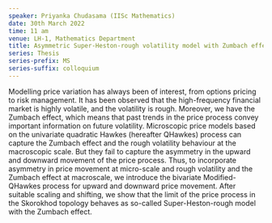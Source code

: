 ```yaml
---
speaker: Priyanka Chudasama (IISc Mathematics)
date: 30th March 2022
time: 11 am
venue: LH-1, Mathematics Department
title: Asymmetric Super-Heston-rough volatility model with Zumbach effect as a scaling limit of quadratic Hawkes processes
series: Thesis
series-prefix: MS
series-suffix: colloquium
---
```


Modelling price variation has always been of interest, from options pricing to risk management.
It has been observed that the high-frequency financial market is highly volatile, and the
volatility is rough. Moreover, we have the Zumbach effect, which means that past trends in the
price process convey important information on future volatility. Microscopic price models based
on the univariate quadratic Hawkes (hereafter QHawkes) process can capture the Zumbach effect
and the rough volatility behaviour at the macroscopic scale. But they fail to capture the
asymmetry in the upward and downward movement of the price process. Thus, to incorporate
asymmetry in price movement at micro-scale and rough volatility and the Zumbach effect at
macroscale, we introduce the bivariate Modified-QHawkes process for upward and downward price
movement. After suitable scaling and shifting, we show that the limit of the price process in
the Skorokhod topology behaves as so-called Super-Heston-rough model with the Zumbach effect.
